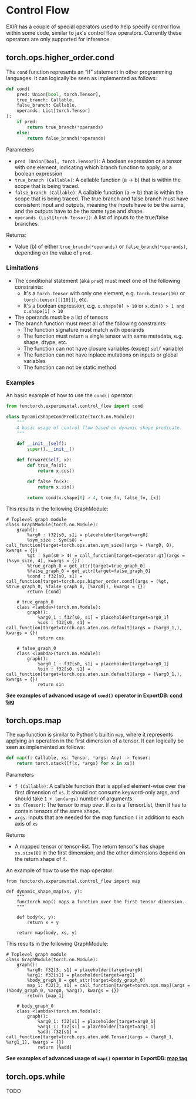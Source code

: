 # Control Flow

EXIR has a couple of special operators used to help specify control flow within
some code, similar to jax's control flow operators. Currently these operators
are only supported for inference.

## torch.ops.higher_order.cond

The `cond` function represents an “if” statement in other programming languages.
It can logically be seen as implemented as follows:

```python
def cond(
    pred: Union[bool, torch.Tensor],
    true_branch: Callable,
    false_branch: Callable,
    operands: List[torch.Tensor]
):
    if pred:
        return true_branch(*operands)
    else:
        return false_branch(*operands)
```

Parameters
* `pred (Union[bool, torch.Tensor])`: A boolean expression or a tensor with one element,
    indicating which branch function to apply, or a boolean expression
* `true_branch (Callable)`: A callable function (a -> b) that is within the
    scope that is being traced.
* `false_branch (Callable)`: A callable function (a -> b) that is within the
    scope that is being traced. The true branch and false branch must have
    consistent input and outputs, meaning the inputs have to be the same, and
    the outputs have to be the same type and shape.
* `operands (List[torch.Tensor])`: A list of inputs to the true/false
    branches.

Returns:
* Value (b) of either `true_branch(*operands)` or `false_branch(*operands)`,
    depending on the value of `pred`.

### Limitations
* The conditional statement (aka `pred`) must meet one of the following constraints:
  * It's a `torch.Tensor` with only one element, e.g. `torch.tensor(10)` or
      `torch.tensor([[10]])`, etc.
  * It's a boolean expression, e.g. `x.shape[0] > 10` or `x.dim() > 1 and x.shape[1] > 10`
* The operands must be a list of tensors
* The branch function must meet all of the following constraints:
  * The function signature must match with operands
  * The function must return a single tensor with same metadata, e.g. shape,
      dtype, etc.
  * The function can not have closure variables (except `self` variable)
  * The function can not have inplace mutations on inputs or global variables
  * The function can not be static method

### Examples
An basic example of how to use the `cond()` operator:

```python
from functorch.experimental.control_flow import cond

class DynamicShapeCondPredicate(torch.nn.Module):
    """
    A basic usage of control flow based on dynamic shape predicate.
    """

    def __init__(self):
        super().__init__()

    def forward(self, x):
        def true_fn(x):
            return x.cos()

        def false_fn(x):
            return x.sin()

        return cond(x.shape[0] > 4, true_fn, false_fn, [x])
```

This results in the following GraphModule:

```
# Toplevel graph module
class GraphModule(torch.nn.Module):
    graph():
        %arg0 : f32[s0, s1] = placeholder[target=arg0]
        %sym_size : Sym(s0) = call_function[target=torch.ops.aten.sym_size](args = (%arg0, 0), kwargs = {})
        %gt : Sym(s0 > 4) = call_function[target=operator.gt](args = (%sym_size, 4), kwargs = {})
        %true_graph_0 = get_attr[target=true_graph_0]
        %false_graph_0 = get_attr[target=false_graph_0]
        %cond : f32[s0, s1] = call_function[target=torch.ops.higher_order.cond](args = (%gt, %true_graph_0, %false_graph_0, [%arg0]), kwargs = {})
        return [cond]

    # true_graph_0
    class <lambda>(torch.nn.Module):
        graph():
            %arg0_1 : f32[s0, s1] = placeholder[target=arg0_1]
            %cos : f32[s0, s1] = call_function[target=torch.ops.aten.cos.default](args = (%arg0_1,), kwargs = {})
            return cos

    # false_graph_0
    class <lambda>(torch.nn.Module):
        graph():
            %arg0_1 : f32[s0, s1] = placeholder[target=arg0_1]
            %sin : f32[s0, s1] = call_function[target=torch.ops.aten.sin.default](args = (%arg0_1,), kwargs = {})
            return sin
```

**See examples of advanced usage of `cond()` operator in ExportDB: [cond tag](https://www.internalfb.com/intern/staticdocs/exportdb/cond.html)**


## torch.ops.map

The `map` function is similar to Python's builtin `map`, where it represents
applying an operation in the first dimension of a tensor.
It can logically be seen as implemented as follows:

```python
def map(f: Callable, xs: Tensor, *args: Any) -> Tensor:
    return torch.stack([f(x, *args) for x in xs])
```

Parameters
* `f (Callable)`: A callable function that is applied element-wise over the
    first dimension of `xs`. It should not consume keyword-only args, and should
    take `1 + len(args)` number of arguments.
* `xs (Tensor)`: The tensor to map over. If `xs` is a TensorList, then it has to
    contain tensors of the same shape.
* `args`: Inputs that are needed for the map function `f` in addition to each
    axis of `xs`

Returns
* A mapped tensor or tensor-list. The return tensor's has shape `xs.size[0]` in
    the first dimension, and the other dimensions depend on the return shape of
    `f`.


An example of how to use the map operator:

```
from functorch.experimental.control_flow import map

def dynamic_shape_map(xs, y):
    """
    functorch map() maps a function over the first tensor dimension.
    """

    def body(x, y):
        return x + y

    return map(body, xs, y)
```

This results in the following GraphModule:

```
# Toplevel graph module
class GraphModule(torch.nn.Module):
    graph():
        %arg0: f32[3, s1] = placeholder[target=arg0]
        %arg1: f32[s1] = placeholder[target=arg1]
        %body_graph_0 = get_attr[target=body_graph_0]
        map_1: f32[3, s1] = call_function[target=torch.ops.map](args = (%body_graph_0, %arg0, %arg1), kwargs = {})
        return [map_1]

    # body_graph_0
    class <lambda>(torch.nn.Module):
        graph():
            %arg0_1: f32[s1] = placeholder[target=arg0_1]
            %arg1_1: f32[s1] = placeholder[target=arg1_1]
            %add: f32[s1] = call_function[target=torch.ops.aten.add.Tensor](args = (%arg0_1, %arg1_1), kwargs = {})
            return [%add]
```

**See examples of advanced usage of `map()` operator in ExportDB: [map tag](https://www.internalfb.com/intern/staticdocs/exportdb/map.html)**

## torch.ops.while

TODO
<!-- A while loop is another control flow construct representing a repeated action.


#### Representation in FX


```
%name = call_function[target = exir.while_loop](args = (condition, body, init_val), kwargs = {})
```


Above, both condition and body are “functions” represented by GraphModule. The semantics of this node is interpreted as, while `condition` is true, keep executing `body`. The return value of this node is the last val produced by `body` (i.e. the one that failed `cond`).

The implementation of exir.while_loop matches this description:


```
def while_loop(condition, body, init_val):
    val = init_val
    while cond(*val):
       val = body(*val)
    return val
``` -->
